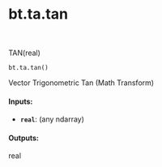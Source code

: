<div itemscope itemtype="http://developers.google.com/ReferenceObject">
<meta itemprop="name" content="bt.ta.tan" />
<meta itemprop="path" content="Stable" />
</div>

# bt.ta.tan

<!-- Insert buttons and diff -->

<table class="tfo-notebook-buttons tfo-api nocontent" align="left">

</table>



TAN(real)

<pre class="devsite-click-to-copy prettyprint lang-py tfo-signature-link">
<code>bt.ta.tan()
</code></pre>



<!-- Placeholder for "Used in" -->

Vector Trigonometric Tan (Math Transform)

#### Inputs:


* <b>`real`</b>: (any ndarray)


#### Outputs:

real

